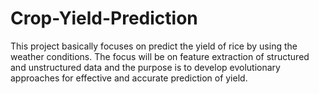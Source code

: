 # Crop-Yield-Prediction

This project basically focuses on predict the yield of rice by using the weather conditions.
The focus will be on feature extraction of structured and unstructured data and the purpose is to develop evolutionary approaches for effective and accurate prediction of yield.
